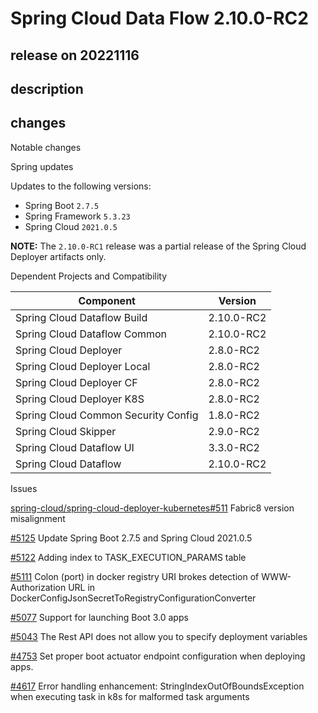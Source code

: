 # Spring Cloud Data Flow 2.10.0-RC2

## release on 20221116

## description

## changes

Notable changes

Spring updates

Updates to the following versions:

* Spring Boot <code>2.7.5</code>
* Spring Framework <code>5.3.23</code>
* Spring Cloud <code>2021.0.5</code>

<strong>NOTE:</strong> The <code>2.10.0-RC1</code> release was a partial release of the Spring Cloud Deployer artifacts only.

Dependent Projects and Compatibility

|              Component              |  Version   |
|-------------------------------------|------------|
| Spring Cloud Dataflow Build         | 2.10.0-RC2 |
| Spring Cloud Dataflow Common        | 2.10.0-RC2 |
| Spring Cloud Deployer               | 2.8.0-RC2  |
| Spring Cloud Deployer Local         | 2.8.0-RC2  |
| Spring Cloud Deployer CF            | 2.8.0-RC2  |
| Spring Cloud Deployer K8S           | 2.8.0-RC2  |
| Spring Cloud Common Security Config | 1.8.0-RC2  |
| Spring Cloud Skipper                | 2.9.0-RC2  |
| Spring Cloud Dataflow UI            | 3.3.0-RC2  |
| Spring Cloud Dataflow               | 2.10.0-RC2 |

Issues

<a class="issue-link js-issue-link" data-error-text="Failed to load title" data-id="1431214663" data-permission-text="Title is private" data-url="https://github.com/spring-cloud/spring-cloud-deployer-kubernetes/issues/511" data-hovercard-type="issue" data-hovercard-url="/spring-cloud/spring-cloud-deployer-kubernetes/issues/511/hovercard" href="https://github.com/spring-cloud/spring-cloud-deployer-kubernetes/issues/511">spring-cloud/spring-cloud-deployer-kubernetes#511</a> Fabric8 version misalignment

<a class="issue-link js-issue-link" data-error-text="Failed to load title" data-id="1416802774" data-permission-text="Title is private" data-url="https://github.com/spring-cloud/spring-cloud-dataflow/issues/5125" data-hovercard-type="issue" data-hovercard-url="/spring-cloud/spring-cloud-dataflow/issues/5125/hovercard" href="https://github.com/spring-cloud/spring-cloud-dataflow/issues/5125">#5125</a> Update Spring Boot 2.7.5 and Spring Cloud 2021.0.5

<a class="issue-link js-issue-link" data-error-text="Failed to load title" data-id="1416564477" data-permission-text="Title is private" data-url="https://github.com/spring-cloud/spring-cloud-dataflow/issues/5122" data-hovercard-type="issue" data-hovercard-url="/spring-cloud/spring-cloud-dataflow/issues/5122/hovercard" href="https://github.com/spring-cloud/spring-cloud-dataflow/issues/5122">#5122</a> Adding index to TASK_EXECUTION_PARAMS table

<a class="issue-link js-issue-link" data-error-text="Failed to load title" data-id="1403358490" data-permission-text="Title is private" data-url="https://github.com/spring-cloud/spring-cloud-dataflow/issues/5111" data-hovercard-type="issue" data-hovercard-url="/spring-cloud/spring-cloud-dataflow/issues/5111/hovercard" href="https://github.com/spring-cloud/spring-cloud-dataflow/issues/5111">#5111</a> Colon (port) in docker registry URI brokes detection of WWW-Authorization URL in DockerConfigJsonSecretToRegistryConfigurationConverter

<a class="issue-link js-issue-link" data-error-text="Failed to load title" data-id="1363425497" data-permission-text="Title is private" data-url="https://github.com/spring-cloud/spring-cloud-dataflow/issues/5077" data-hovercard-type="issue" data-hovercard-url="/spring-cloud/spring-cloud-dataflow/issues/5077/hovercard" href="https://github.com/spring-cloud/spring-cloud-dataflow/issues/5077">#5077</a> Support for launching Boot 3.0 apps

<a class="issue-link js-issue-link" data-error-text="Failed to load title" data-id="1329621277" data-permission-text="Title is private" data-url="https://github.com/spring-cloud/spring-cloud-dataflow/issues/5043" data-hovercard-type="issue" data-hovercard-url="/spring-cloud/spring-cloud-dataflow/issues/5043/hovercard" href="https://github.com/spring-cloud/spring-cloud-dataflow/issues/5043">#5043</a> The Rest API does not allow you to specify deployment variables

<a class="issue-link js-issue-link" data-error-text="Failed to load title" data-id="1049882014" data-permission-text="Title is private" data-url="https://github.com/spring-cloud/spring-cloud-dataflow/issues/4753" data-hovercard-type="issue" data-hovercard-url="/spring-cloud/spring-cloud-dataflow/issues/4753/hovercard" href="https://github.com/spring-cloud/spring-cloud-dataflow/issues/4753">#4753</a> Set proper boot actuator endpoint configuration when deploying apps.

<a class="issue-link js-issue-link" data-error-text="Failed to load title" data-id="941064178" data-permission-text="Title is private" data-url="https://github.com/spring-cloud/spring-cloud-dataflow/issues/4617" data-hovercard-type="issue" data-hovercard-url="/spring-cloud/spring-cloud-dataflow/issues/4617/hovercard" href="https://github.com/spring-cloud/spring-cloud-dataflow/issues/4617">#4617</a> Error handling enhancement: StringIndexOutOfBoundsException when executing task in k8s for malformed task arguments

